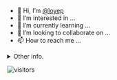 - 👋 Hi, I’m [@loyep](https://github.com/loyep)
- 👀 I’m interested in ...
- 🌱 I’m currently learning ...
- 💞️ I’m looking to collaborate on ...
- 📫 How to reach me ...

<details>
  <summary>Other info.</summary>
  <br>

<!--START_SECTION:waka-->

```text
Vue.js       8 hrs 53 mins   ██████████░░░░░░░░░░░░░░░   40.10 %
TypeScript   8 hrs 29 mins   █████████▓░░░░░░░░░░░░░░░   38.32 %
JavaScript   1 hr 43 mins    ██░░░░░░░░░░░░░░░░░░░░░░░   07.77 %
JSON         1 hr 42 mins    ██░░░░░░░░░░░░░░░░░░░░░░░   07.70 %
Markdown     17 mins         ▒░░░░░░░░░░░░░░░░░░░░░░░░   01.34 %
```

<!--END_SECTION:waka-->

</details>

![visitors](https://visitor-badge.glitch.me/badge?page_id=loyep.loyep)
